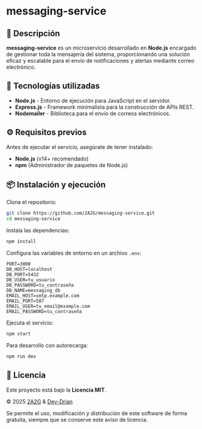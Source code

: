 # messaging-service

## 📌 Descripción

**messaging-service** es un microservicio desarrollado en **Node.js** encargado de gestionar toda la mensajería del sistema, proporcionando una solución eficaz y escalable para el envío de notificaciones y alertas mediante correo electrónico.

## 🚀 Tecnologías utilizadas

- **Node.js** - Entorno de ejecución para JavaScript en el servidor.
- **Express.js** - Framework minimalista para la construcción de APIs REST.
- **Nodemailer** - Biblioteca para el envío de correos electrónicos.

## ⚙️ Requisitos previos

Antes de ejecutar el servicio, asegúrate de tener instalado:

- **Node.js** (v14+ recomendado)
- **npm** (Administrador de paquetes de Node.js)

## 📦 Instalación y ejecución

Clona el repositorio:

```sh
git clone https://github.com/2A2G/messaging-service.git
cd messaging-service
```

Instala las dependencias:

```sh
npm install
```

Configura las variables de entorno en un archivo `.env`:

```
PORT=3000
DB_HOST=localhost
DB_PORT=5432
DB_USER=tu_usuario
DB_PASSWORD=tu_contraseña
DB_NAME=messaging_db
EMAIL_HOST=smtp.example.com
EMAIL_PORT=587
EMAIL_USER=tu_email@example.com
EMAIL_PASSWORD=tu_contraseña
```

Ejecuta el servicio:

```sh
npm start
```

Para desarrollo con autorecarga:

```sh
npm run dev
```
## 📜 Licencia

Este proyecto está bajo la **Licencia MIT**.

© 2025 [2A2G](https://github.com/2A2G) & [Dev-Drian](https://github.com/Dev-Drian)

Se permite el uso, modificación y distribución de este software de forma gratuita, siempre que se conserve este aviso de licencia.


